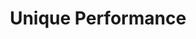 ---
title: "Unique Performance"
url: /oberhausen-rheinhausen/unique-performance/
shop: Allgemein
---